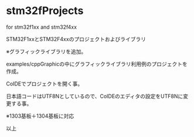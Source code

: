 # stm32fProjects
for stm32f1xx and stm32f4xx

STM32F1xxとSTM32F4xxのプロジェクトおよびライブラリ

※グラフィックライブラリを追加。

examples/cppGraphicの中にグラフィックライブラリ利用例のプロジェクトを作成。

CoIDEでプロジェクトを開く事。

日本語コードはUTF8Nとしているので、CoIDEのエディタの設定をUTF8Nに変更する事。

※1303基板＋1304基板に対応

以上
